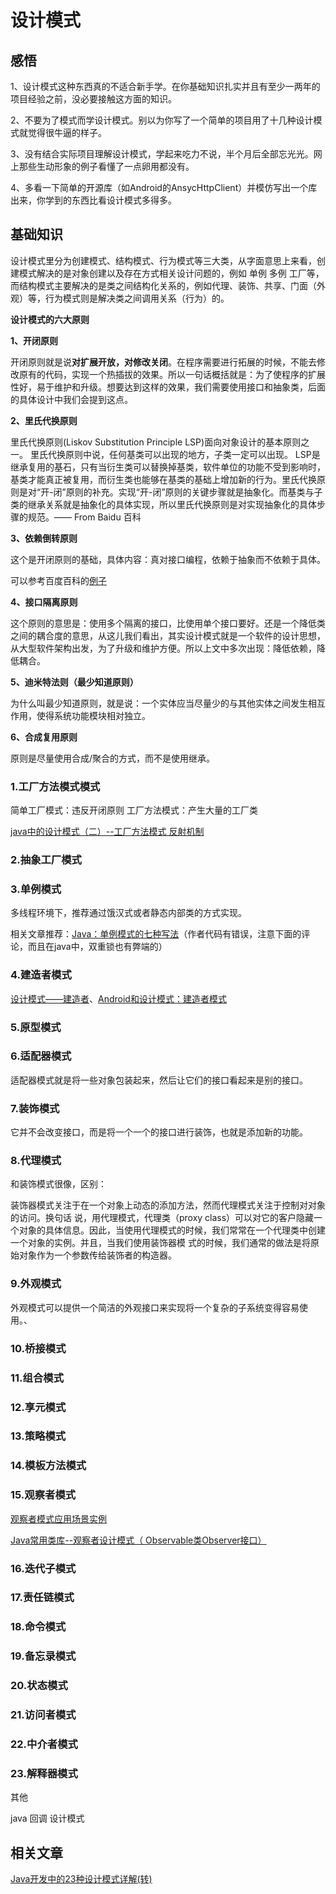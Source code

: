 # 设计模式
 
## 感悟

1、设计模式这种东西真的不适合新手学。在你基础知识扎实并且有至少一两年的项目经验之前，没必要接触这方面的知识。

2、不要为了模式而学设计模式。别以为你写了一个简单的项目用了十几种设计模式就觉得很牛逼的样子。

3、没有结合实际项目理解设计模式，学起来吃力不说，半个月后全部忘光光。网上那些生动形象的例子看懂了一点卵用都没有。

4、多看一下简单的开源库（如Android的AnsycHttpClient）并模仿写出一个库出来，你学到的东西比看设计模式多得多。

## 基础知识

设计模式里分为创建模式、结构模式、行为模式等三大类，从字面意思上来看，创建模式解决的是对象创建以及存在方式相关设计问题的，例如 单例 多例 工厂等，而结构模式主要解决的是类之间结构化关系的，例如代理、装饰、共享、门面（外观）等，行为模式则是解决类之间调用关系（行为）的。  

**设计模式的六大原则**

**1、开闭原则**

开闭原则就是说**对扩展开放，对修改关闭**。在程序需要进行拓展的时候，不能去修改原有的代码，实现一个热插拔的效果。所以一句话概括就是：为了使程序的扩展性好，易于维护和升级。想要达到这样的效果，我们需要使用接口和抽象类，后面的具体设计中我们会提到这点。

**2、里氏代换原则**

里氏代换原则(Liskov Substitution Principle LSP)面向对象设计的基本原则之一。 里氏代换原则中说，任何基类可以出现的地方，子类一定可以出现。 LSP是继承复用的基石，只有当衍生类可以替换掉基类，软件单位的功能不受到影响时，基类才能真正被复用，而衍生类也能够在基类的基础上增加新的行为。里氏代换原则是对“开-闭”原则的补充。实现“开-闭”原则的关键步骤就是抽象化。而基类与子类的继承关系就是抽象化的具体实现，所以里氏代换原则是对实现抽象化的具体步骤的规范。—— From Baidu 百科

**3、依赖倒转原则**

这个是开闭原则的基础，具体内容：真对接口编程，依赖于抽象而不依赖于具体。

可以参考百度百科的[例子](http://baike.baidu.com/view/2503920.htm?fromtitle=%E4%BE%9D%E8%B5%96%E5%80%92%E8%BD%AC%E5%8E%9F%E5%88%99&amp;fromid=7706090&amp;type=syn "%E4%BE%9D%E8%B5%96%E5%80%92%E8%BD%AC%E5%8E%9F%E5%88%99&amp;fromid=7706090&amp;type=syn")

**4、接口隔离原则**

这个原则的意思是：使用多个隔离的接口，比使用单个接口要好。还是一个降低类之间的耦合度的意思，从这儿我们看出，其实设计模式就是一个软件的设计思想，从大型软件架构出发，为了升级和维护方便。所以上文中多次出现：降低依赖，降低耦合。

**5、迪米特法则（最少知道原则）**

为什么叫最少知道原则，就是说：一个实体应当尽量少的与其他实体之间发生相互作用，使得系统功能模块相对独立。

**6、合成复用原则**

原则是尽量使用合成/聚合的方式，而不是使用继承。


### 1.工厂方法模式模式

简单工厂模式：违反开闭原则
工厂方法模式：产生大量的工厂类

[java中的设计模式（二）--工厂方法模式 反射机制](http://blog.csdn.net/ff55c/article/details/6881043)

### 2.抽象工厂模式

### 3.单例模式

多线程环境下，推荐通过饿汉式或者静态内部类的方式实现。

相关文章推荐：[Java：单例模式的七种写法](http://www.blogjava.net/kenzhh/archive/2011/09/02/357824.html)（作者代码有错误，注意下面的评论，而且在java中，双重锁也有弊端的）

### 4.建造者模式

[设计模式——建造者](http://blog.csdn.net/hello_haozi/article/details/38819935)、[Android和设计模式：建造者模式](http://bj007.blog.51cto.com/1701577/649060)

### 5.原型模式

### 6.适配器模式

适配器模式就是将一些对象包装起来，然后让它们的接口看起来是别的接口。

### 7.装饰模式

它并不会改变接口，而是将一个一个的接口进行装饰，也就是添加新的功能。

### 8.代理模式

和装饰模式很像，区别：

装饰器模式关注于在一个对象上动态的添加方法，然而代理模式关注于控制对对象的访问。换句话 说，用代理模式，代理类（proxy class）可以对它的客户隐藏一个对象的具体信息。因此，当使用代理模式的时候，我们常常在一个代理类中创建一个对象的实例。并且，当我们使用装饰器模 式的时候，我们通常的做法是将原始对象作为一个参数传给装饰者的构造器。

### 9.外观模式

外观模式可以提供一个简洁的外观接口来实现将一个复杂的子系统变得容易使用。、

### 10.桥接模式

### 11.组合模式

### 12.享元模式

### 13.策略模式

### 14.模板方法模式

### 15.观察者模式

[观察者模式应用场景实例](http://blog.csdn.net/swengineer/article/details/6268244)

[Java常用类库--观察者设计模式（ Observable类Observer接口）](http://www.2cto.com/kf/201310/253013.html)

### 16.迭代子模式

### 17.责任链模式

### 18.命令模式

### 19.备忘录模式

### 20.状态模式

### 21.访问者模式

### 22.中介者模式

### 23.解释器模式


其他

java 回调 设计模式

## 相关文章

[Java开发中的23种设计模式详解(转)](http://www.cnblogs.com/maowang1991/archive/2013/04/15/3023236.html)